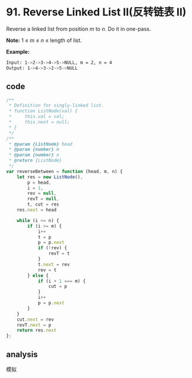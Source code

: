 # 91. Reverse Linked List II(反转链表 II)

Reverse a linked list from position *m* to *n*. Do it in one-pass.

**Note:** 1 ≤ *m* ≤ *n* ≤ length of list.

**Example:**

```bash
Input: 1->2->3->4->5->NULL, m = 2, n = 4
Output: 1->4->3->2->5->NULL
```

## code

```js
/**
 * Definition for singly-linked list.
 * function ListNode(val) {
 *     this.val = val;
 *     this.next = null;
 * }
 */
/**
 * @param {ListNode} head
 * @param {number} m
 * @param {number} n
 * @return {ListNode}
 */
var reverseBetween = function (head, m, n) {
    let res = new ListNode(),
        p = head,
        i = 1,
        rev = null,
        revT = null,
        t, cut = res
    res.next = head

    while (i <= n) {
        if (i >= m) {
            i++
            t = p
            p = p.next
            if (!rev) {
                revT = t
            }
            t.next = rev
            rev = t
        } else {
            if (i + 1 === m) {
                cut = p
            }
            i++
            p = p.next
        }
    }
    cut.next = rev
    revT.next = p
    return res.next
};
```

## analysis

模拟